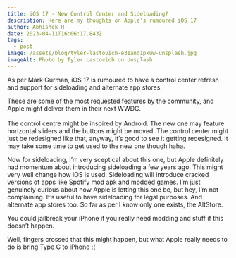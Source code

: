 ```yaml
---
title: iOS 17 - New Control Center and Sideloading?
description: Here are my thoughts on Apple's rumoured iOS 17
author: Abhishek H
date: 2023-04-11T16:06:17.843Z
tags:
  - post
image: /assets/blog/tyler-lastovich-e31and1pxuw-unsplash.jpg
imageAlt: Photo by Tyler Lastovich on Unsplash
---
```

<!--StartFragment-->

As per Mark Gurman, iOS 17 is rumoured to have a control center refresh and support for sideloading and alternate app stores.

These are some of the most requested features by the community, and Apple might deliver them in their next WWDC.\
\
The control centre might be inspired by Android. The new one may feature horizontal sliders and the buttons might be moved. The control center might just be redesigned like that, anyway, it’s good to see it getting redesigned. It may take some time to get used to the new one though haha.

Now for sideloading, I’m very sceptical about this one, but Apple definitely had momentum about introducing sideloading a few years ago. This might very well change how iOS is used. Sideloading will introduce cracked versions of apps like Spotify mod apk and modded games. I’m just genuinely curious about how Apple is letting this one be, but hey, I’m not complaining. It’s useful to have sideloading for legal purposes. And alternate app stores too. So far as per I know only one exists, the AltStore.

You could jailbreak your iPhone if you really need modding and stuff if this doesn’t happen.

Well, fingers crossed that this might happen, but what Apple really needs to do is bring Type C to iPhone :(

<!--EndFragment-->